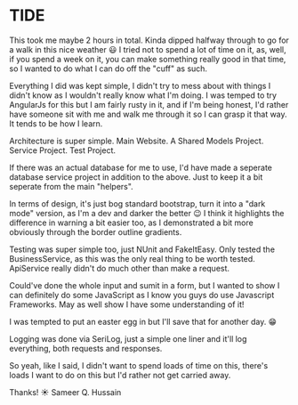 # TIDE

This took me maybe 2 hours in total. Kinda dipped halfway through to go for a walk in this nice weather 😃
I tried not to spend a lot of time on it, as, well, if you spend a week on it, you can make something really good in that time, so I wanted to do what I can do off the "cuff" as such.

Everything I did was kept simple, I didn't try to mess about with things I didn't know as I wouldn't really know what I'm doing.
I was temped to try AngularJs for this but I am fairly rusty in it, and if I'm being honest, I'd rather have someone sit with me and walk me through it so I can grasp it that way. It tends to be how I learn.

Architecture is super simple.
Main Website.
A Shared Models Project.
Service Project.
Test Project.

If there was an actual database for me to use, I'd have made a seperate database service project in addition to the above. Just to keep it a bit seperate from the main "helpers".

In terms of design, it's just bog standard bootstrap, turn it into a "dark mode" version, as I'm a dev and darker the better 😉
I think it highlights the difference in warning a bit easier too, as I demonstrated a bit more obviously through the border outline gradients.

Testing was super simple too, just NUnit and FakeItEasy. Only tested the BusinessService, as this was the only real thing to be worth tested. ApiService really didn't do much other than make a request.

Could've done the whole input and sumit in a form, but I wanted to show I can definitely do some JavaScript as I know you guys do use Javascript Frameworks. May as well show I have some understanding of it! 

I was tempted to put an easter egg in but I'll save that for another day. 😁

Logging was done via SeriLog, just a simple one liner and it'll log everything, both requests and responses.

So yeah, like I said, I didn't want to spend loads of time on this, there's loads I want to do on this but I'd rather not get carried away.

Thanks! ☀
Sameer Q. Hussain
